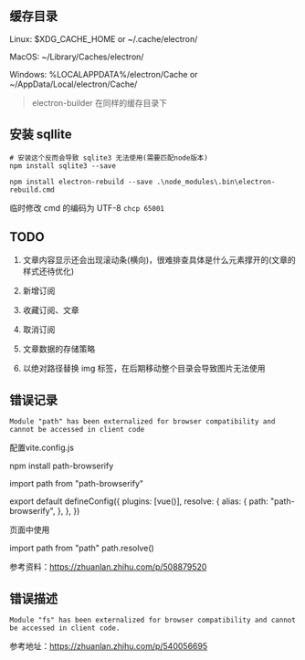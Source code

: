 


## 缓存目录

Linux: $XDG_CACHE_HOME or ~/.cache/electron/

MacOS: ~/Library/Caches/electron/

Windows: %LOCALAPPDATA%/electron/Cache or ~/AppData/Local/electron/Cache/


> electron-builder 在同样的缓存目录下



## 安装 sqllite

```
# 安装这个反而会导致 sqlite3 无法使用(需要匹配node版本)
npm install sqlite3 --save

npm install electron-rebuild --save .\node_modules\.bin\electron-rebuild.cmd

```

临时修改 cmd 的编码为 UTF-8 `chcp 65001`




## TODO

1. 文章内容显示还会出现滚动条(横向)，很难排查具体是什么元素撑开的(文章的样式还待优化)

2. 新增订阅

3. 收藏订阅、文章
   
4. 取消订阅 
 
5. 文章数据的存储策略

6. 以绝对路径替换 img 标签，在后期移动整个目录会导致图片无法使用

## 错误记录

```
Module "path" has been externalized for browser compatibility and cannot be accessed in client code
```

配置vite.config.js


npm install path-browserify


import path from "path-browserify"

export default defineConfig({
    plugins: [vue()],
        resolve: {
        alias: {
        path: "path-browserify",
    },
    },
})

页面中使用

import path from "path"
path.resolve()

参考资料：https://zhuanlan.zhihu.com/p/508879520


## 错误描述

```
Module "fs" has been externalized for browser compatibility and cannot be accessed in client code.
```

参考地址：https://zhuanlan.zhihu.com/p/540056695
